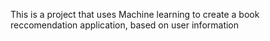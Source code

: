 This is a project that uses Machine learning to create a book reccomendation application, based on user information
